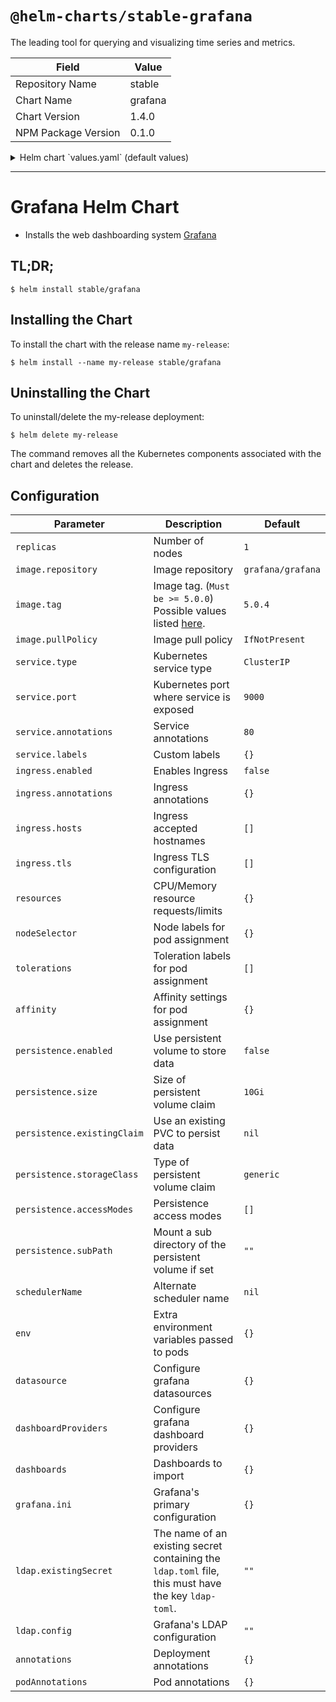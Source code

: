 # `@helm-charts/stable-grafana`

The leading tool for querying and visualizing time series and metrics.

| Field               | Value   |
| ------------------- | ------- |
| Repository Name     | stable  |
| Chart Name          | grafana |
| Chart Version       | 1.4.0   |
| NPM Package Version | 0.1.0   |

<details>

<summary>Helm chart `values.yaml` (default values)</summary>

```yaml
replicas: 1

image:
  repository: grafana/grafana
  tag: 5.0.4
  pullPolicy: IfNotPresent

  ## Optionally specify an array of imagePullSecrets.
  ## Secrets must be manually created in the namespace.
  ## ref: https://kubernetes.io/docs/tasks/configure-pod-container/pull-image-private-registry/
  ##
  # pullSecrets:
  #   - myRegistrKeySecretName

downloadDashboardsImage:
  repository: appropriate/curl
  tag: latest
  pullPolicy: IfNotPresent

## Pod Annotations
# podAnnotations: {}

## Deployment annotations
# annotations: {}

## Expose the grafana service to be accessed from outside the cluster (LoadBalancer service).
## or access it from within the cluster (ClusterIP service). Set the service type and the port to serve it.
## ref: http://kubernetes.io/docs/user-guide/services/
##
service:
  type: ClusterIP
  port: 80
  annotations: {}
  labels: {}

ingress:
  enabled: false
  annotations:
    {}
    # kubernetes.io/ingress.class: nginx
    # kubernetes.io/tls-acme: "true"
  path: /
  hosts:
    - chart-example.local
  tls: []
  #  - secretName: chart-example-tls
  #    hosts:
  #      - chart-example.local

resources: {}
#  limits:
#    cpu: 100m
#    memory: 128Mi
#  requests:
#    cpu: 100m
#    memory: 128Mi

## Node labels for pod assignment
## ref: https://kubernetes.io/docs/user-guide/node-selection/
#
nodeSelector: {}

## Tolerations for pod assignment
## ref: https://kubernetes.io/docs/concepts/configuration/taint-and-toleration/
##
tolerations: []

## Affinity for pod assignment
## ref: https://kubernetes.io/docs/concepts/configuration/assign-pod-node/#affinity-and-anti-affinity
##
affinity: {}

## Enable persistence using Persistent Volume Claims
## ref: http://kubernetes.io/docs/user-guide/persistent-volumes/
##
persistence:
  enabled: false
  # storageClassName: default
  # accessModes:
  #   - ReadWriteOnce
  # size: 10Gi
  # annotations: {}
  # subPath: ""
  # existingClaim:

adminUser: admin
# adminPassword: strongpassword

## Use an alternate scheduler, e.g. "stork".
## ref: https://kubernetes.io/docs/tasks/administer-cluster/configure-multiple-schedulers/
##
# schedulerName:

## Extra environment variables that will be pass onto deployment pods
env: {}

# Pass the plugins you want installed as a comma separated list.
# plugins: "digrich-bubblechart-panel,grafana-clock-panel"
plugins: ''

## Configure grafana datasources
## ref: http://docs.grafana.org/administration/provisioning/#datasources
##
datasources: {}
#  datasources.yaml:
#    apiVersion: 1
#    datasources:
#    - name: Prometheus
#      type: prometheus
#      url: http://prometheus-prometheus-server
#      access: proxy
#      isDefault: true

## Configure grafana dashboard providers
## ref: http://docs.grafana.org/administration/provisioning/#dashboards
##
dashboardProviders: {}
#  dashboardproviders.yaml:
#    apiVersion: 1
#    providers:
#    - name: 'default'
#      orgId: 1
#      folder: ''
#      type: file
#      disableDeletion: false
#      editable: true
#      options:
#        path: /var/lib/grafana/dashboards

## Configure grafana dashboard to import
## NOTE: To use dashboards you must also enable/configure dashboardProviders
## ref: https://grafana.com/dashboards
##
dashboards: {}
#  some-dashboard:
#    json: |
#      $RAW_JSON
#  prometheus-stats:
#    gnetId: 2
#    revision: 2
#    datasource: Prometheus
#  local-dashboard:
#    url: https://example.com/repository/test.json

## Grafana's primary configuration
## NOTE: values in map will be converted to ini format
## ref: http://docs.grafana.org/installation/configuration/
##
grafana.ini:
  paths:
    data: /var/lib/grafana/data
    logs: /var/log/grafana
    plugins: /var/lib/grafana/plugins
  analytics:
    check_for_updates: true
  log:
    mode: console
  grafana_net:
    url: https://grafana.net
## LDAP Authentication can be enabled with the following values on grafana.ini
## NOTE: Grafana will fail to start if the value for ldap.toml is invalid
# auth.ldap:
#   enabled: true
#   allow_sign_up: true
#   config_file: /etc/grafana/ldap.toml

## Grafana's LDAP configuration
## Templated by the template in _helpers.tpl
## NOTE: To enable the grafana.ini must be configured with auth.ldap.enabled
## ref: http://docs.grafana.org/installation/configuration/#auth-ldap
## ref: http://docs.grafana.org/installation/ldap/#configuration
ldap:
  # `existingSecret` is a reference to an existing secret containing the ldap configuration
  # for Grafana in a key `ldap-toml`.
  existingSecret: ''
  # `config` is the content of `ldap.toml` that will be stored in the created secret
  config: ''
  # config: |-
  #   verbose_logging = true
  #   [[servers]]
  #   host = "my-ldap-server"
  #   port = 636
  #   use_ssl = true
  #   start_tls = false
  #   ssl_skip_verify = false
  #   bind_dn = "uid=%s,ou=users,dc=myorg,dc=com"
```

</details>

---

# Grafana Helm Chart

- Installs the web dashboarding system [Grafana](http://grafana.org/)

## TL;DR;

```console
$ helm install stable/grafana
```

## Installing the Chart

To install the chart with the release name `my-release`:

```console
$ helm install --name my-release stable/grafana
```

## Uninstalling the Chart

To uninstall/delete the my-release deployment:

```console
$ helm delete my-release
```

The command removes all the Kubernetes components associated with the chart and deletes the release.

## Configuration

| Parameter                   | Description                                                                                                    | Default           |
| --------------------------- | -------------------------------------------------------------------------------------------------------------- | ----------------- |
| `replicas`                  | Number of nodes                                                                                                | `1`               |
| `image.repository`          | Image repository                                                                                               | `grafana/grafana` |
| `image.tag`                 | Image tag. (`Must be >= 5.0.0`) Possible values listed [here](https://hub.docker.com/r/grafana/grafana/tags/). | `5.0.4`           |
| `image.pullPolicy`          | Image pull policy                                                                                              | `IfNotPresent`    |
| `service.type`              | Kubernetes service type                                                                                        | `ClusterIP`       |
| `service.port`              | Kubernetes port where service is exposed                                                                       | `9000`            |
| `service.annotations`       | Service annotations                                                                                            | `80`              |
| `service.labels`            | Custom labels                                                                                                  | `{}`              |
| `ingress.enabled`           | Enables Ingress                                                                                                | `false`           |
| `ingress.annotations`       | Ingress annotations                                                                                            | `{}`              |
| `ingress.hosts`             | Ingress accepted hostnames                                                                                     | `[]`              |
| `ingress.tls`               | Ingress TLS configuration                                                                                      | `[]`              |
| `resources`                 | CPU/Memory resource requests/limits                                                                            | `{}`              |
| `nodeSelector`              | Node labels for pod assignment                                                                                 | `{}`              |
| `tolerations`               | Toleration labels for pod assignment                                                                           | `[]`              |
| `affinity`                  | Affinity settings for pod assignment                                                                           | `{}`              |
| `persistence.enabled`       | Use persistent volume to store data                                                                            | `false`           |
| `persistence.size`          | Size of persistent volume claim                                                                                | `10Gi`            |
| `persistence.existingClaim` | Use an existing PVC to persist data                                                                            | `nil`             |
| `persistence.storageClass`  | Type of persistent volume claim                                                                                | `generic`         |
| `persistence.accessModes`   | Persistence access modes                                                                                       | `[]`              |
| `persistence.subPath`       | Mount a sub directory of the persistent volume if set                                                          | `""`              |
| `schedulerName`             | Alternate scheduler name                                                                                       | `nil`             |
| `env`                       | Extra environment variables passed to pods                                                                     | `{}`              |
| `datasource`                | Configure grafana datasources                                                                                  | `{}`              |
| `dashboardProviders`        | Configure grafana dashboard providers                                                                          | `{}`              |
| `dashboards`                | Dashboards to import                                                                                           | `{}`              |
| `grafana.ini`               | Grafana's primary configuration                                                                                | `{}`              |
| `ldap.existingSecret`       | The name of an existing secret containing the `ldap.toml` file, this must have the key `ldap-toml`.            | `""`              |
| `ldap.config`               | Grafana's LDAP configuration                                                                                   | `""`              |
| `annotations`               | Deployment annotations                                                                                         | `{}`              |
| `podAnnotations`            | Pod annotations                                                                                                | `{}`              |
